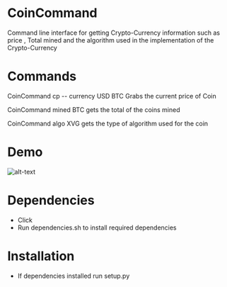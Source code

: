 # CoinCommand
Command line interface for getting Crypto-Currency information such as price , Total mined  and the algorithm used in the implementation of the Crypto-Currency

# Commands

CoinCommand cp -- currency USD BTC Grabs the current price of Coin

CoinCommand mined  BTC gets the total of the coins mined

CoinCommand algo  XVG gets the type of algorithm used for the coin





# Demo
![alt-text](https://user-images.githubusercontent.com/10147276/36940485-86c07e50-1f3b-11e8-92d5-b8c0aa2eb6bb.gif)



# Dependencies
- Click
- Run dependencies.sh to install required dependencies

# Installation
- If dependencies installed run setup.py
